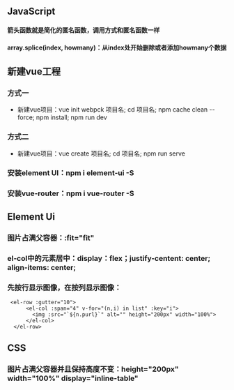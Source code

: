 ## JavaScript
#### 箭头函数就是简化的匿名函数，调用方式和匿名函数一样
#### array.splice(index, howmany)：从index处开始删除或者添加howmany个数据

## 新建vue工程
### 方式一
* 新建vue项目：vue init webpck 项目名; cd 项目名; npm cache clean --force; npm install; npm run dev
### 方式二
* 新建vue项目：vue create 项目名; cd 项目名; npm run serve

### 安装element UI：npm i element-ui -S
### 安装vue-router：npm i vue-router -S

## Element Ui
### 图片占满父容器：:fit="fit"
### el-col中的元素居中：display：flex；justify-centent: center; align-items: center;
### 先按行显示图像，在按列显示图像：
```vue
 <el-row :gutter="10">
      <el-col :span="4" v-for="(n,i) in list" :key="i">
        <img :src="`${n.purl}`" alt="" height="200px" width="100%">
      </el-col>
  </el-row>
```

## CSS
### 图片占满父容器并且保持高度不变：height="200px" width="100%" display="inline-table"

